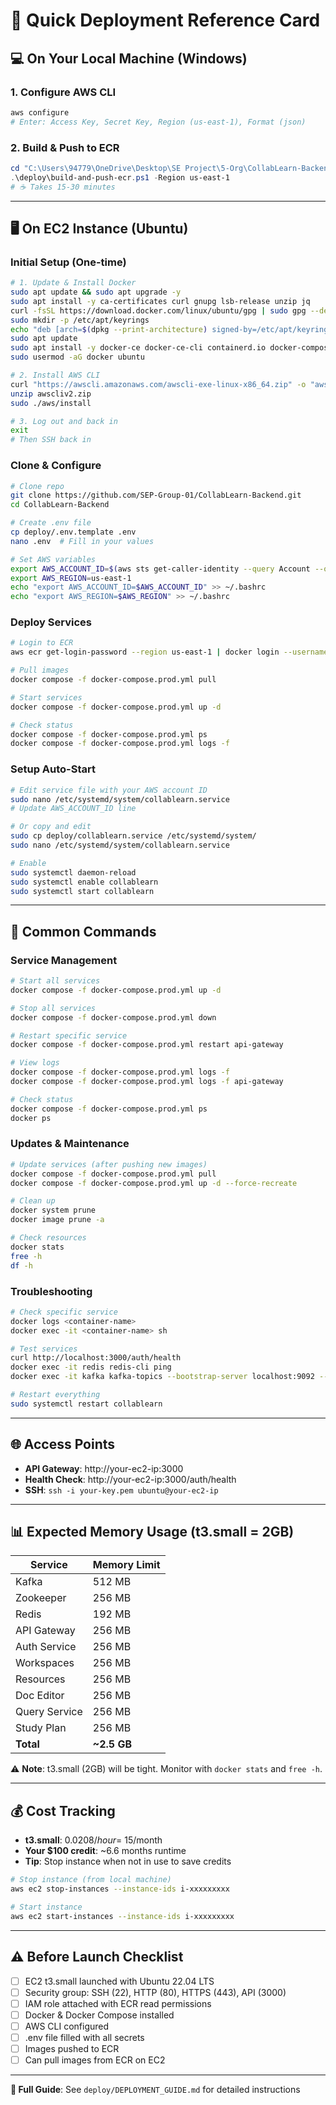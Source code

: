 # 🚀 Quick Deployment Reference Card

## 💻 On Your Local Machine (Windows)

### 1. Configure AWS CLI

```powershell
aws configure
# Enter: Access Key, Secret Key, Region (us-east-1), Format (json)
```

### 2. Build & Push to ECR

```powershell
cd "C:\Users\94779\OneDrive\Desktop\SE Project\5-Org\CollabLearn-Backend"
.\deploy\build-and-push-ecr.ps1 -Region us-east-1
# ☕ Takes 15-30 minutes
```

---

## 🖥️ On EC2 Instance (Ubuntu)

### Initial Setup (One-time)

```bash
# 1. Update & Install Docker
sudo apt update && sudo apt upgrade -y
sudo apt install -y ca-certificates curl gnupg lsb-release unzip jq
curl -fsSL https://download.docker.com/linux/ubuntu/gpg | sudo gpg --dearmor -o /etc/apt/keyrings/docker.gpg
sudo mkdir -p /etc/apt/keyrings
echo "deb [arch=$(dpkg --print-architecture) signed-by=/etc/apt/keyrings/docker.gpg] https://download.docker.com/linux/ubuntu $(lsb_release -cs) stable" | sudo tee /etc/apt/sources.list.d/docker.list
sudo apt update
sudo apt install -y docker-ce docker-ce-cli containerd.io docker-compose-plugin
sudo usermod -aG docker ubuntu

# 2. Install AWS CLI
curl "https://awscli.amazonaws.com/awscli-exe-linux-x86_64.zip" -o "awscliv2.zip"
unzip awscliv2.zip
sudo ./aws/install

# 3. Log out and back in
exit
# Then SSH back in
```

### Clone & Configure

```bash
# Clone repo
git clone https://github.com/SEP-Group-01/CollabLearn-Backend.git
cd CollabLearn-Backend

# Create .env file
cp deploy/.env.template .env
nano .env  # Fill in your values

# Set AWS variables
export AWS_ACCOUNT_ID=$(aws sts get-caller-identity --query Account --output text)
export AWS_REGION=us-east-1
echo "export AWS_ACCOUNT_ID=$AWS_ACCOUNT_ID" >> ~/.bashrc
echo "export AWS_REGION=$AWS_REGION" >> ~/.bashrc
```

### Deploy Services

```bash
# Login to ECR
aws ecr get-login-password --region us-east-1 | docker login --username AWS --password-stdin ${AWS_ACCOUNT_ID}.dkr.ecr.us-east-1.amazonaws.com

# Pull images
docker compose -f docker-compose.prod.yml pull

# Start services
docker compose -f docker-compose.prod.yml up -d

# Check status
docker compose -f docker-compose.prod.yml ps
docker compose -f docker-compose.prod.yml logs -f
```

### Setup Auto-Start

```bash
# Edit service file with your AWS account ID
sudo nano /etc/systemd/system/collablearn.service
# Update AWS_ACCOUNT_ID line

# Or copy and edit
sudo cp deploy/collablearn.service /etc/systemd/system/
sudo nano /etc/systemd/system/collablearn.service

# Enable
sudo systemctl daemon-reload
sudo systemctl enable collablearn
sudo systemctl start collablearn
```

---

## 🔧 Common Commands

### Service Management

```bash
# Start all services
docker compose -f docker-compose.prod.yml up -d

# Stop all services
docker compose -f docker-compose.prod.yml down

# Restart specific service
docker compose -f docker-compose.prod.yml restart api-gateway

# View logs
docker compose -f docker-compose.prod.yml logs -f
docker compose -f docker-compose.prod.yml logs -f api-gateway

# Check status
docker compose -f docker-compose.prod.yml ps
docker ps
```

### Updates & Maintenance

```bash
# Update services (after pushing new images)
docker compose -f docker-compose.prod.yml pull
docker compose -f docker-compose.prod.yml up -d --force-recreate

# Clean up
docker system prune
docker image prune -a

# Check resources
docker stats
free -h
df -h
```

### Troubleshooting

```bash
# Check specific service
docker logs <container-name>
docker exec -it <container-name> sh

# Test services
curl http://localhost:3000/auth/health
docker exec -it redis redis-cli ping
docker exec -it kafka kafka-topics --bootstrap-server localhost:9092 --list

# Restart everything
sudo systemctl restart collablearn
```

---

## 🌐 Access Points

- **API Gateway**: http://your-ec2-ip:3000
- **Health Check**: http://your-ec2-ip:3000/auth/health
- **SSH**: `ssh -i your-key.pem ubuntu@your-ec2-ip`

---

## 📊 Expected Memory Usage (t3.small = 2GB)

| Service       | Memory Limit |
| ------------- | ------------ |
| Kafka         | 512 MB       |
| Zookeeper     | 256 MB       |
| Redis         | 192 MB       |
| API Gateway   | 256 MB       |
| Auth Service  | 256 MB       |
| Workspaces    | 256 MB       |
| Resources     | 256 MB       |
| Doc Editor    | 256 MB       |
| Query Service | 256 MB       |
| Study Plan    | 256 MB       |
| **Total**     | **~2.5 GB**  |

⚠️ **Note**: t3.small (2GB) will be tight. Monitor with `docker stats` and `free -h`.

---

## 💰 Cost Tracking

- **t3.small**: $0.0208/hour = ~$15/month
- **Your $100 credit**: ~6.6 months runtime
- **Tip**: Stop instance when not in use to save credits

```bash
# Stop instance (from local machine)
aws ec2 stop-instances --instance-ids i-xxxxxxxxx

# Start instance
aws ec2 start-instances --instance-ids i-xxxxxxxxx
```

---

## ⚠️ Before Launch Checklist

- [ ] EC2 t3.small launched with Ubuntu 22.04 LTS
- [ ] Security group: SSH (22), HTTP (80), HTTPS (443), API (3000)
- [ ] IAM role attached with ECR read permissions
- [ ] Docker & Docker Compose installed
- [ ] AWS CLI configured
- [ ] .env file filled with all secrets
- [ ] Images pushed to ECR
- [ ] Can pull images from ECR on EC2

---

**📖 Full Guide**: See `deploy/DEPLOYMENT_GUIDE.md` for detailed instructions
